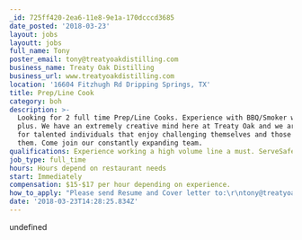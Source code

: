```yaml
---
_id: 725ff420-2ea6-11e8-9e1a-170dcccd3685
date_posted: '2018-03-23'
layout: jobs
layoutt: jobs
full_name: Tony
poster_email: tony@treatyoakdistilling.com
business_name: Treaty Oak Distilling
business_url: www.treatyoakdistilling.com
location: '16604 Fitzhugh Rd Dripping Springs, TX'
title: Prep/Line Cook
category: boh
description: >-
  Looking for 2 full time Prep/Line Cooks. Experience with BBQ/Smoker work a
  plus. We have an extremely creative mind here at Treaty Oak and we are looking
  for talented individuals that enjoy challenging themselves and those around
  them. Come join our constantly expanding team.
qualifications: Experience working a high volume line a must. ServeSafe certified.
job_type: full_time
hours: Hours depend on restaurant needs
start: Immediately
compensation: $15-$17 per hour depending on experience.
how_to_apply: "Please send Resume and Cover letter to:\r\ntony@treatyoakdistilling.com"
date: '2018-03-23T14:28:25.834Z'
---
```

undefined

